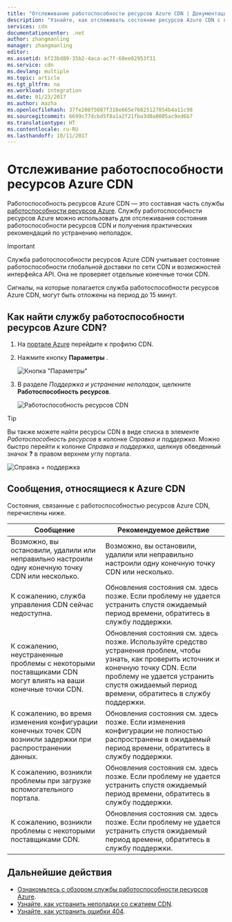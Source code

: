 ```yaml
---
title: "Отслеживание работоспособности ресурсов Azure CDN | Документация Майкрософт"
description: "Узнайте, как отслеживать состояние ресурсов Azure CDN с помощью службы работоспособности ресурсов Azure."
services: cdn
documentationcenter: .net
author: zhangmanling
manager: zhangmanling
editor: 
ms.assetid: bf23bd89-35b2-4aca-ac7f-68ee02953f31
ms.service: cdn
ms.devlang: multiple
ms.topic: article
ms.tgt_pltfrm: na
ms.workload: integration
ms.date: 01/23/2017
ms.author: mazha
ms.openlocfilehash: 37fe208f5087f318e665e76825127854b4a11c98
ms.sourcegitcommit: 6699c77dcbd5f8a1a2f21fba3d0a0005ac9ed6b7
ms.translationtype: HT
ms.contentlocale: ru-RU
ms.lasthandoff: 10/11/2017
---
```

# <a name="monitor-the-health-of-azure-cdn-resources"></a>Отслеживание работоспособности ресурсов Azure CDN
  
Работоспособность ресурсов Azure CDN — это составная часть службы [работоспособности ресурсов Azure](../resource-health/resource-health-overview.md).  Службу работоспособности ресурсов Azure можно использовать для отслеживания состояния работоспособности ресурсов CDN и получения практических рекомендаций по устранению неполадок.

>[!IMPORTANT] 
>Служба работоспособности ресурсов Azure CDN учитывает состояние работоспособности глобальной доставки по сети CDN и возможностей интерфейса API.  Она не проверяет отдельные конечные точки CDN.
>
>Сигналы, на которые полагается служба работоспособности ресурсов Azure CDN, могут быть отложены на период до 15 минут.

## <a name="how-to-find-azure-cdn-resource-health"></a>Как найти службу работоспособности ресурсов Azure CDN?

1. На [портале Azure](https://portal.azure.com) перейдите к профилю CDN.

2. Нажмите кнопку **Параметры** .

    ![Кнопка "Параметры"](./media/cdn-resource-health/cdn-profile-settings.png)

3. В разделе *Поддержка и устранение неполадок*, щелкните **Работоспособность ресурсов**.

    ![Работоспособность ресурсов CDN](./media/cdn-resource-health/cdn-resource-health3.png)

>[!TIP] 
>Вы также можете найти ресурсы CDN в виде списка в элементе *Работоспособность ресурсов* в колонке *Справка и поддержка*.  Можно быстро перейти к колонке *Справка и поддержка*, щелкнув обведенный значок **?** в правом верхнем углу портала.
>
> ![Справка + поддержка](./media/cdn-resource-health/cdn-help-support.png)

## <a name="azure-cdn-specific-messages"></a>Сообщения, относящиеся к Azure CDN

Состояния, связанные с работоспособностью ресурсов Azure CDN, перечислены ниже.

|Сообщение | Рекомендуемое действие |
|---|---|
|Возможно, вы остановили, удалили или неправильно настроили одну конечную точку CDN или несколько. | Возможно, вы остановили, удалили или неправильно настроили одну конечную точку CDN или несколько.|
|К сожалению, служба управления CDN сейчас недоступна. | Обновления состояния см. здесь позже. Если проблему не удается устранить спустя ожидаемый период времени, обратитесь в службу поддержки.|
|К сожалению, неустраненные проблемы с некоторыми поставщиками CDN могут влиять на ваши конечные точки CDN. | Обновления состояния см. здесь позже. Используйте средство устранения проблем, чтобы узнать, как проверить источник и конечную точку CDN. Если проблему не удается устранить спустя ожидаемый период времени, обратитесь в службу поддержки. |
|К сожалению, во время изменения конфигурации конечных точек CDN возникли задержки при распространении данных. | Обновления состояния см. здесь позже. Если изменения конфигурации не полностью распространены в ожидаемый период времени, обратитесь в службу поддержки.|
|К сожалению, возникли проблемы при загрузке вспомогательного портала. | Обновления состояния см. здесь позже. Если проблему не удается устранить спустя ожидаемый период времени, обратитесь в службу поддержки.|
К сожалению, возникли проблемы с некоторыми поставщиками CDN. | Обновления состояния см. здесь позже. Если проблему не удается устранить спустя ожидаемый период времени, обратитесь в службу поддержки. |

## <a name="next-steps"></a>Дальнейшие действия

- [Ознакомьтесь с обзором службы работоспособности ресурсов Azure](../resource-health/resource-health-overview.md).
- [Узнайте, как устранить неполадки со сжатием CDN](./cdn-troubleshoot-compression.md).
- [Узнайте, как устранить ошибки 404](./cdn-troubleshoot-endpoint.md).